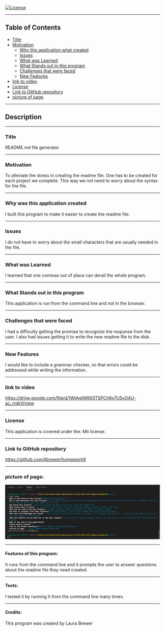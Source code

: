 [![License](https://img.shields.io/badge/License-Mit-blue.svg)](https://opensource.org/licenses/Apache-2.0)


-----------------------------------------

## Table of Contents

* [Title](#Title:)
* [Motivation](#Motivation)
    * [Why this application what created](#Why-was-this-application-created)
    * [Issues](#Issues)
    * [What was Learned](#What-was-Learned)
    * [What Stands out in this program](#What-Stands-out-in-this-program)
    * [Challenges that were faced](#Challenges-that-were-faced)
    * [New Features](#New-Features)
* [link to video](#link-to-video)
* [License](#License)
* [Link to GitHub repository](#Link-to-GitHub-repository)
* [picture of page](#picture-of-page:)

-----------------------------------------

## Description

------------------------------    
### Title

README.md file generator

--------------------------------------------------------------------------------
### Motivation

To alleviate the stress in creating the readme file. One has to be created for each project we complete. This way we not need to worry about the syntax for the file.

--------------------------------------------------------------------------------
### Why was this application created

I built this program to make it easier to create the readme file.

--------------------------------------------------------------------------------
### Issues 

I do not have to worry about the small characters that are usually needed in the file.

--------------------------------------------------------------------------------
### What was Learned 

I learned that one commas out of place can derail the whole program.

--------------------------------------------------------------------------------
### What Stands out in this program 

This application is run from the command line and not in the browser.

--------------------------------------------------------------------------------
### Challenges that were faced 

I had a difficulty getting the promise to recognize the response from the user.  I also had issues getting it to write the new reqdme file to the disk.

--------------------------------------------------------------------------------
### New Features 

I would like to include a grammar checker, so that errors could be addressed while writing the information.

--------------------------------------------------------------------------------
### link to video     

 https://drive.google.com/file/d/1WtAgIW693TSPCh9x7U5yO4U-ac_rrqkV/view

--------------------------------------------------------------------------------
### License 

This application is covered under the: Mit license.

--------------------------------------------------------------------------------
### Link to GitHub repository 

https://github.com/ljbrewer/homework9

--------------------------------------------------------------------------------
### picture of page:

![image of Readme.md creation process](./assets/images/readmecreation.png)

-------------------------------------------------------------------------------
#### Features of this program:

It runs from the command line and it prompts the user to answer questions about the readme file they need created.

-------------------------------------------------------------------------------
#### Tests: 

I tested it by running it from the command line many times.

--------------------------------------------------------------------------------
#### Credits: 

This program was created by Laura Brewer